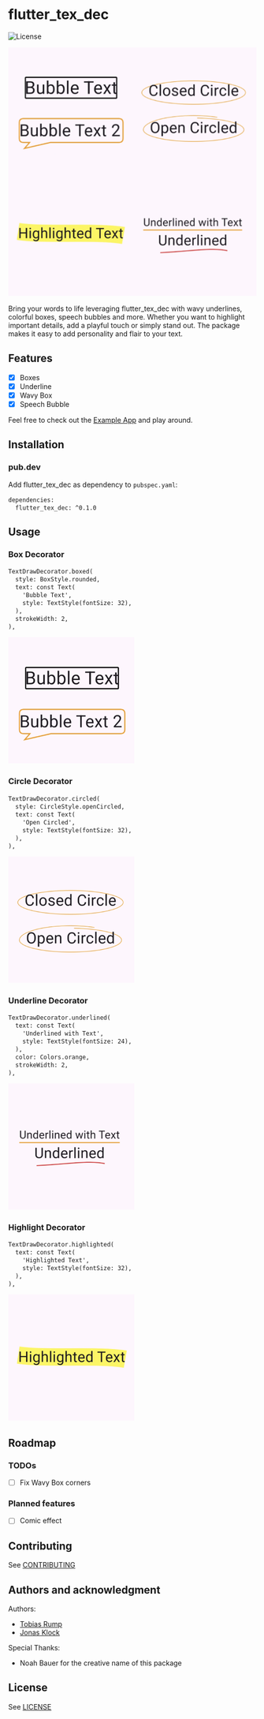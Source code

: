 # flutter_tex_dec

![License](https://img.shields.io/github/license/EXXETA/flutter_tex_dec)


![Screenshot of Feature Grid](./documentation/img/overview.png)

Bring your words to life leveraging flutter_tex_dec with wavy underlines, colorful boxes, speech bubbles and more. Whether you want to highlight important details, add a playful touch or simply stand out. The package makes it easy to add personality and flair to your text.

## Features

- [x] Boxes
- [x] Underline
- [x] Wavy Box
- [x] Speech Bubble

Feel free to check out the [Example App](./example) and play around.

## Installation

### pub.dev

Add flutter_tex_dec as dependency to `pubspec.yaml`:

```
dependencies:
  flutter_tex_dec: ^0.1.0
```

## Usage

### Box Decorator

```
TextDrawDecorator.boxed(
  style: BoxStyle.rounded,
  text: const Text(
    'Bubble Text',
    style: TextStyle(fontSize: 32),
  ),
  strokeWidth: 2,
),
```

![Box Decorator Example](./documentation/img/box.png)

### Circle Decorator

```
TextDrawDecorator.circled(
  style: CircleStyle.openCircled,
  text: const Text(
    'Open Circled',
    style: TextStyle(fontSize: 32),
  ),
),
```

![Circle Decorator Example](./documentation/img/circle.png)

### Underline Decorator

```
TextDrawDecorator.underlined(
  text: const Text(
    'Underlined with Text',
    style: TextStyle(fontSize: 24),
  ),
  color: Colors.orange,
  strokeWidth: 2,
),
```

![Underline Decorator Example](./documentation/img/underline.png)

### Highlight Decorator

```
TextDrawDecorator.highlighted(
  text: const Text(
    'Highlighted Text',
    style: TextStyle(fontSize: 32),
  ),
),
```

![Underline Decorator Example](./documentation/img/highlight.png)

## Roadmap

### TODOs

- [ ] Fix Wavy Box corners

### Planned features

- [ ] Comic effect

## Contributing

See [CONTRIBUTING](./CONTRIBUTING.md)

## Authors and acknowledgment

Authors:

- [Tobias Rump](https://github.com/TobiasRump)
- [Jonas Klock](https://github.com/jay-k98)

Special Thanks:

- Noah Bauer for the creative name of this package

## License

See [LICENSE](./LICENSE)
